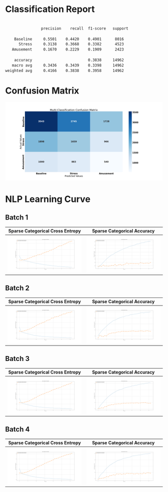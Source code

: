# Classification Report

```txt

                precision    recall  f1-score   support

    Baseline     0.5501    0.4420    0.4901      8016
      Stress     0.3138    0.3668    0.3382      4523
   Amusement     0.1670    0.2229    0.1909      2423

    accuracy                         0.3838     14962
   macro avg     0.3436    0.3439    0.3398     14962
weighted avg     0.4166    0.3838    0.3958     14962

```

# Confusion Matrix

![ConfusionMatrix](confusionMatrix.png)

# NLP Learning Curve

## Batch 1

| Sparse Categorical Cross Entropy      | Sparse Categorical Accuracy |
| ----------- | ----------- |
| ![SparseCategoricalCrossEntropy](lossLearningCurve_0_1.png)      | ![SparseCategoricalAccuracy](metricLearningCurve_0_1.png)       |

## Batch 2

| Sparse Categorical Cross Entropy      | Sparse Categorical Accuracy |
| ----------- | ----------- |
| ![SparseCategoricalCrossEntropy](lossLearningCurve_0_2.png)      | ![SparseCategoricalAccuracy](metricLearningCurve_0_2.png)       |

## Batch 3

| Sparse Categorical Cross Entropy      | Sparse Categorical Accuracy |
| ----------- | ----------- |
| ![SparseCategoricalCrossEntropy](lossLearningCurve_0_3.png)      | ![SparseCategoricalAccuracy](metricLearningCurve_0_3.png)       |

## Batch 4

| Sparse Categorical Cross Entropy      | Sparse Categorical Accuracy |
| ----------- | ----------- |
| ![SparseCategoricalCrossEntropy](lossLearningCurve_0_4.png)      | ![SparseCategoricalAccuracy](metricLearningCurve_0_4.png)       |